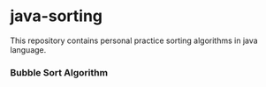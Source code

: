 # java-sorting
This repository contains personal practice sorting algorithms in java language.

### Bubble Sort Algorithm
